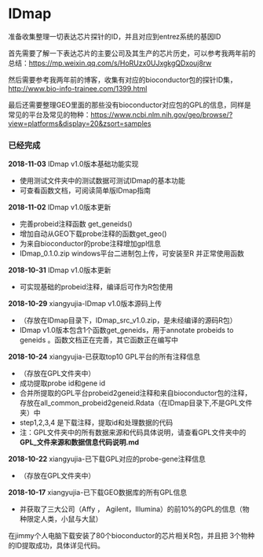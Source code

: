 # IDmap

准备收集整理一切表达芯片探针的ID，并且对应到entrez系统的基因ID

首先需要了解一下表达芯片的主要公司及其生产的芯片历史，可以参考我两年前的总结：https://mp.weixin.qq.com/s/HoRUzx0UJxgkgQDxouj8rw 

然后需要参考我两年前的博客，收集有对应的bioconductor包的探针ID集，http://www.bio-info-trainee.com/1399.html   

最后还需要整理GEO里面的那些没有bioconductor对应包的GPL的信息，同样是常见的平台及常见的物种：https://www.ncbi.nlm.nih.gov/geo/browse/?view=platforms&display=20&zsort=samples



### 已经完成

**2018-11-03** IDmap v1.0版本基础功能实现
+ 使用测试文件夹中的测试数据可测试IDmap的基本功能
+ 可查看函数文档，可阅读简单版IDmap指南

**2018-11-02** IDmap v1.0版本更新
+ 完善probeid注释函数 get_geneids()
+ 增加自动从GEO下载probe注释的函数get_geo()
+ 为来自bioconductor的probe注释增加gpl信息
+ IDmap_0.1.0.zip windows平台二进制包上传，可安装至R 并正常使用函数

**2018-10-31** IDmap v1.0版本更新
+ 可实现基础的probeid注释，编译后可作为R包使用

**2018-10-29** xiangyujia-IDmap v1.0版本源码上传
+ （存放在IDmap目录下，IDmap_src_v1.0.zip，是未经编译的源码R包）
+ IDmap v1.0版本包含1个函数get_geneids，用于annotate probeids to geneids 。函数文档正在完善，其它函数正在编写中

**2018-10-24** xiangyujia-已获取top10 GPL平台的所有注释信息
+ （存放在GPL文件夹中）
+ 成功提取probe id和gene id
+ 合并所提取的GPL平台probeid2geneid注释和来自bioconductor包的注释，存放在all_common_probeid2geneid.Rdata（在IDmap目录下,不是GPL文件夹）中
+ step1,2,3,4 是下载注释，提取id和处理数据的代码
+ 注：GPL文件夹中的所有数据来源和代码具体说明，请查看GPL文件夹中的**GPL_文件来源和数据信息代码说明.md**

**2018-10-22** xiangyujia-已下载GPL对应的probe-gene注释信息
+ （存放在GPL文件夹中）

**2018-10-17** xiangyujia-已下载GEO数据库的所有GPL信息
+ 并获取了三大公司（Affy ， Agilent，Illumina）的前10%的GPL的信息（物种限定人类，小鼠与大鼠）

在jimmy个人电脑下载安装了80个bioconductor的芯片相关R包，并且把 3个物种的ID提取成功，具体详见代码。












